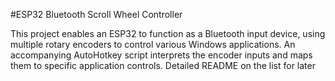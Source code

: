 #ESP32 Bluetooth Scroll Wheel Controller

This project enables an ESP32 to function as a Bluetooth input device, using multiple rotary encoders to control various Windows applications. An accompanying AutoHotkey script interprets the encoder inputs and maps them to specific application controls.
Detailed README on the list for later
